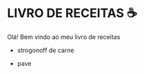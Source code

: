 # LIVRO DE RECEITAS :coffee:

Olá! Bem vindo ao meu livro de receitas

- strogonoff de carne

- pave
